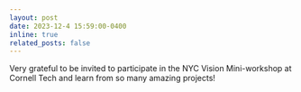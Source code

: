 ```yaml
---
layout: post
date: 2023-12-4 15:59:00-0400
inline: true
related_posts: false
---
```


Very grateful to be invited to participate in the NYC Vision Mini-workshop at Cornell Tech and learn from so many amazing projects! 
